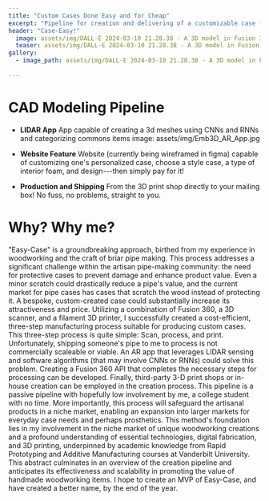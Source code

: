 ```yaml
---
title: "Custom Cases Done Easy and for Cheap"
excerpt: "Pipeline for creation and delivering of a customizable case for a hobbyist's handmade gifts"
header: "Case-Easy!"
  image: assets/img/DALL·E 2024-03-10 21.28.38 - A 3D model in Fusion 360 showing the design process for a custom-designed glasses case with a foam interior. The case is modeled to fit the glasses pe.webp
  teaser: assets/img/DALL·E 2024-03-10 21.28.38 - A 3D model in Fusion 360 showing the design process for a custom-designed glasses case with a foam interior. The case is modeled to fit the glasses pe.webp
gallery:
  - image_path: assets/img/DALL·E 2024-03-10 21.28.38 - A 3D model in Fusion 360 showing the design process for a custom-designed glasses case with a foam interior. The case is modeled to fit the glasses pe.webp
   
---
```


# CAD Modeling Pipeline

* **LIDAR App** App capable of creating a 3d meshes using CNNs and RNNs and categorizing commons items 
  image: assets/img/Emb3D_AR_App.jpg
* **Website Feature** Website (currently being wireframed in figma) capable of customizing one's personalized case, choose a style case, a type of interior foam, and design---then simply pay for it! 

* **Production and Shipping** From the 3D print shop directly to your mailing box! No fuss, no problems, straight to you.

# Why? Why me?

"Easy-Case" is a groundbreaking approach, birthed from my experience in woodworking and the craft of briar pipe making. This process addresses a significant challenge within the artisan pipe-making community: the need for protective cases to prevent damage and enhance product value. Even a minor scratch could drastically reduce a pipe's value, and the current market for pipe cases has cases that scratch the wood instead of protecting it. A bespoke, custom-created case could substantially increase its attractiveness and price. Utilizing a combination of Fusion 360, a 3D scanner, and a filament 3D printer, I successfully created a cost-efficient, three-step manufacturing process suitable for producing custom cases. This three-step process is quite simple: Scan, process, and print. Unfortunately, shipping someone's pipe to me to process is not commercially scaleable or viable. An AR app that leverages LIDAR sensing and software algorithms (that may involve CNNs or RNNs) could solve this problem. Creating a Fusion 360 API that completes the necessary steps for processing can be developed. Finally, third-party 3-D print shops or in-house creation can be employed in the creation process. This pipeline is a passive pipeline with hopefully low involvement by me, a college student with no time. More importantly, this process will safeguard the artisanal products in a niche market, enabling an expansion into larger markets for everyday case needs and perhaps prosthetics. This method's foundation lies in my involvement in the niche market of unique woodworking creations and a profound understanding of essential technologies, digital fabrication, and 3D printing, underpinned by academic knowledge from Rapid Prototyping and Additive Manufacturing courses at Vanderbilt University. This abstract culminates in an overview of the creation pipeline and anticipates its effectiveness and scalability in promoting the value of handmade woodworking items. I hope to create an MVP of Easy-Case, and have created a better name, by the end of the year.



